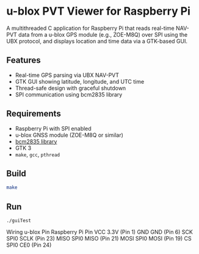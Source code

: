 # u-blox PVT Viewer for Raspberry Pi

A multithreaded C application for Raspberry Pi that reads real-time NAV-PVT data from a u-blox GPS module (e.g., ZOE-M8Q) over SPI using the UBX protocol, and displays location and time data via a GTK-based GUI.

## Features

- Real-time GPS parsing via UBX NAV-PVT
- GTK GUI showing latitude, longitude, and UTC time
- Thread-safe design with graceful shutdown
- SPI communication using bcm2835 library

## Requirements

- Raspberry Pi with SPI enabled
- u-blox GNSS module (ZOE-M8Q or similar)
- [bcm2835 library](http://www.airspayce.com/mikem/bcm2835/)
- GTK 3
- `make`, `gcc`, `pthread`

## Build

```sh
make
```

## Run
```
./guiTest
```
Wiring
u-blox Pin	Raspberry Pi Pin
VCC	3.3V (Pin 1)
GND	GND (Pin 6)
SCK	SPI0 SCLK (Pin 23)
MISO	SPI0 MISO (Pin 21)
MOSI	SPI0 MOSI (Pin 19)
CS	SPI0 CE0 (Pin 24)
